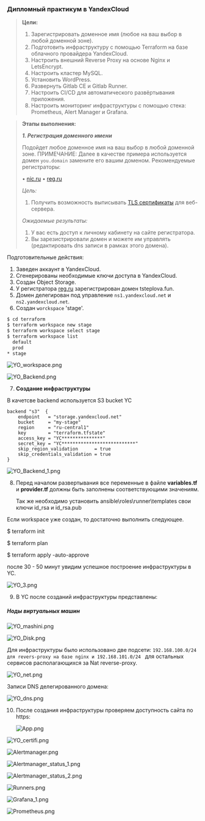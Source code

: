 ### **Дипломный практикум в YandexCloud**

> **Цели:**
>
> 1. Зарегистрировать доменное имя (любое на ваш выбор в любой доменной зоне).
> 2. Подготовить инфраструктуру с помощью Terraform на базе облачного провайдера YandexCloud.
> 3. Настроить внешний Reverse Proxy на основе Nginx и LetsEncrypt.
> 4. Настроить кластер MySQL.
> 5. Установить WordPress.
> 6. Развернуть Gitlab CE и Gitlab Runner.
> 7. Настроить CI/CD для автоматического развёртывания приложения.
> 8. Настроить мониторинг инфраструктуры с помощью стека: Prometheus, Alert Manager и Grafana.

> **Этапы выполнения:**
>
> ***1. Регистрация доменного имени***
>
> Подойдет любое доменное имя на ваш выбор в любой доменной зоне.
>  ПРИМЕЧАНИЕ: Далее в качестве примера используется домен `you.domain` замените его вашим доменом.
>  Рекомендуемые регистраторы:
>
> •	[nic.ru](https://www.nic.ru)
>  •	[reg.ru](https://www.reg.ru)
>
> *Цель:*
>
> 1. Получить возможность выписывать [TLS сертификаты](https://letsencrypt.org) для веб-сервера.
>
> *Ожидаемые результаты:*
>
> 1. У вас есть доступ к личному кабинету на сайте регистратора.
> 2. Вы зарезистрировали домен и можете им управлять (редактировать dns записи в рамках этого домена).

Подготовительные действия:

1. Заведен аккаунт в YandexCloud.
2. Сгенерированы необходимые ключи доступа в YandexCloud.
3. Создан Object Storage.
4. У регистратора [reg.ru](https://reg.ru) зарегистрирован домен tsteplova.fun.
5. Домен делегирован под управление `ns1.yandexcloud.net` и `ns2.yandexcloud.net`.
6. Создан `worckspace` 'stage'.

```bash
$ cd terraform
$ terraform workspace new stage
$ terraform workspace select stage
$ terraform workspace list
  default
  prod
* stage
```

![YO_workspace.png](https://github.com/tsteplova/devops-netology/blob/fix/Diploma/png/YO_workspace.png?raw=true)

![YO_Backend.png](https://github.com/tsteplova/devops-netology/blob/fix/Diploma/png/YO_Backend.png?raw=true)

7. **Создание инфраструктуры**

В качетсве backend используется S3 bucket YC

```
backend "s3"  {
    endpoint   = "storage.yandexcloud.net"
    bucket     = "my-stage"
    region     = "ru-central1"
    key        = "terraform.tfstate"
    access_key = "YC***************"
    secret_key = "YC***************************"
    skip_region_validation      = true
    skip_credentials_validation = true
}
```

![YO_Backend_1.png](https://github.com/tsteplova/devops-netology/blob/fix/Diploma/png/YO_Backend_1.png?raw=true)

8. Перед началом развертывания все переменные в файле **variables.tf**  и **provider.tf** должны быть заполнены соответствующими значениям.

   Так же необходимо установить  ansible\roles\runner\templates свои ключи id_rsa и id_rsa.pub

Если workspace уже создан, то достаточно выполнить следующее.

$ terraform init

$ terraform plan

$ terraform apply -auto-approve

после 30 - 50 минут увидим успешное построение инфраструктуры в YC.

![YO_3.png](https://github.com/tsteplova/devops-netology/blob/fix/Diploma/png/YO_3.png?raw=true)

9. В YC после созданий инфраструктуры представлены:

##### Ноды виртуальных машин

![YO_mashini.png](https://github.com/tsteplova/devops-netology/blob/fix/Diploma/png/YO_mashini.png?raw=true)

![YO_Disk.png](https://github.com/tsteplova/devops-netology/blob/fix/Diploma/png/YO_Disk.png?raw=true)

Для инфраструктуры было использовано две подсети: `192.168.100.0/24  для revers-proxy на базе nginx и 192.168.101.0/24 `  для остальных сервисов располагающихся за Nat reverse-proxy.

![YO_net.png](https://github.com/tsteplova/devops-netology/blob/fix/Diploma/png/YO_net.png?raw=true)

Записи DNS делегированного домена:

![YO_dns.png](https://github.com/tsteplova/devops-netology/blob/fix/Diploma/png/YO_dns.png?raw=true)

10. После создания инфраструктуры проверяем доступность сайта по https:

    ![App.png](https://github.com/tsteplova/devops-netology/blob/fix/Diploma/png/App.png?raw=true)

![YO_certifi.png](https://github.com/tsteplova/devops-netology/blob/fix/Diploma/png/YO_certifi.png?raw=true)

![Alertmanager.png](https://github.com/tsteplova/devops-netology/blob/fix/Diploma/png/Alertmanager.png?raw=true)

![Alertmanager_status_1.png](https://github.com/tsteplova/devops-netology/blob/fix/Diploma/png/Alertmanager_status_1.png?raw=true)

![Alertmanager_status_2.png](https://github.com/tsteplova/devops-netology/blob/fix/Diploma/png/Alertmanager_status_2.png?raw=true)

![Runners.png](https://github.com/tsteplova/devops-netology/blob/fix/Diploma/png/Runners.png?raw=true)

![Grafana_1.png](https://github.com/tsteplova/devops-netology/blob/fix/Diploma/png/Grafana_1.png?raw=true)

![Prometheus.png](https://github.com/tsteplova/devops-netology/blob/fix/Diploma/png/Prometheus.png?raw=true)
